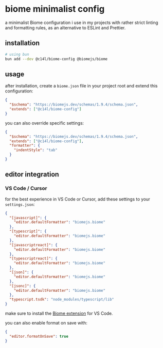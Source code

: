 # biome minimalist config

a minimalist Biome configuration i use in my projects with rather strict linting and formatting rules, as an alternative to ESLint and Prettier.

## installation

```bash
# using bun
bun add --dev @c14l/biome-config @biomejs/biome
```

## usage

after installation, create a `biome.json` file in your project root and extend this configuration:

```json
{
  "$schema": "https://biomejs.dev/schemas/1.9.4/schema.json",
  "extends": ["@c14l/biome-config"]
}
```

you can also override specific settings:

```json
{
  "$schema": "https://biomejs.dev/schemas/1.9.4/schema.json",
  "extends": ["@c14l/biome-config"],
  "formatter": {
    "indentStyle": "tab"
  }
}
```

## editor integration

### VS Code / Cursor

for the best experience in VS Code or Cursor, add these settings to your `settings.json`:

```json
{
  "[javascript]": {
    "editor.defaultFormatter": "biomejs.biome"
  },
  "[typescript]": {
    "editor.defaultFormatter": "biomejs.biome"
  },
  "[javascriptreact]": {
    "editor.defaultFormatter": "biomejs.biome"
  },
  "[typescriptreact]": {
    "editor.defaultFormatter": "biomejs.biome"
  },
  "[json]": {
    "editor.defaultFormatter": "biomejs.biome"
  },
  "[jsonc]": {
    "editor.defaultFormatter": "biomejs.biome"
  },
  "typescript.tsdk": "node_modules/typescript/lib"
}
```

make sure to install the [Biome extension](https://marketplace.cursorapi.com/items?itemName=biomejs.biome) for VS Code.

you can also enable format on save with:

```json
{
  "editor.formatOnSave": true
}
```
